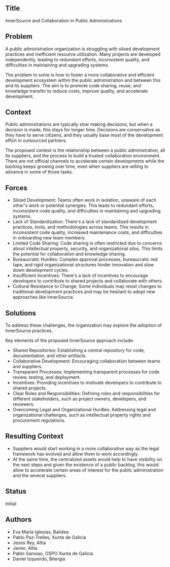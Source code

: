 ## Title

InnerSource and Collaboration in Public Administrations

## Problem

A public administration organization is struggling with siloed development practices and
inefficient resource utilization. Many projects are developed independently, leading to
redundant efforts, inconsistent quality, and difficulties in maintaining and upgrading systems.

The problem to solve is how to foster a more collaborative and efficient development ecosystem
within the public administration and between this and its suppliers.
The aim is to promote code sharing, reuse, and knowledge transfer to reduce costs, improve quality,
and accelerate development.

## Context

Public administrations are typically slow making decisions, but when a decision is made, this stays
for longer time. Decisions are conservative as they have to serve citizens, and they usually base most
of the development effort in outsourced partners.

The proposed context is the relationship between a public administration, all its suppliers, and the
process to build a trusted collaboration environment. There are not official channels to accelerate
certain developments while the backlog keeps growing over time, even when suppliers are willing to
advance in some of those tasks.

## Forces

* Siloed Development: Teams often work in isolation, unaware of each other's work or potential
synergies. This leads to redundant efforts, inconsistent code quality, and difficulties in maintaining
and upgrading systems.
* Lack of Standardization: There's a lack of standardized development practices, tools, and
methodologies across teams. This results in inconsistent code quality, increased maintenance costs,
and difficulties in onboarding new team members.
* Limited Code Sharing: Code sharing is often restricted due to concerns about intellectual property,
security, and organizational silos. This limits the potential for collaboration and knowledge sharing.
* Bureaucratic Hurdles: Complex approval processes, bureaucratic red tape, and rigid organizational
structures hinder innovation and slow down development cycles.
* Insufficient Incentives: There's a lack of incentives to encourage developers to contribute to shared
projects and collaborate with others.
* Cultural Resistance to Change: Some individuals may resist changes to traditional development practices
and may be hesitant to adopt new approaches like InnerSource.

## Solutions

To address these challenges, the organization may explore the adoption of InnerSource practices.

Key elements of the proposed InnerSource approach include:

* Shared Repositories: Establishing a central repository for code, documentation, and other artifacts.
* Collaborative Development: Encouraging collaboration between teams and suppliers.
* Transparent Processes: Implementing transparent processes for code review, testing, and deployment.
* Incentives: Providing incentives to motivate developers to contribute to shared projects.
* Clear Roles and Responsibilities: Defining roles and responsibilities for different stakeholders,
such as project owners, developers, and reviewers.
* Overcoming Legal and Organizational Hurdles: Addressing legal and organizational challenges, such
as intellectual property rights and procurement regulations.

## Resulting Context

* Suppliers would start working in a more collaborative way as the legal framework has evolved and allow
them to work accordingly.
* At the same time, the centralized assets would help to have visibility on the
next steps and given the existence of a public backlog, this would allow to accelerate certain areas
of interest for the public administration and the several suppliers.

## Status

Initial

## Authors

* Eva María Iglesias, Balidea
* Pablo Paz-Trelles, Xunta de Galicia
* Jesús Rey, Altia
* Javier, Altia
* Pablo Sanxiao, OSPO Xunta de Galicia
* Daniel Izquierdo, Bitergia
